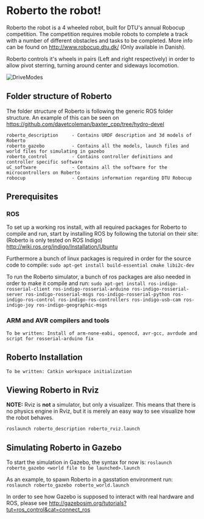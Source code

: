 # Roberto the robot!

Roberto the robot is a 4 wheeled robot, built for DTU's annual Robocup competition. The competition requires mobile robots to complete a track with a number of different obstacles and tasks to be completed. More info can be found on http://www.robocup.dtu.dk/ (Only available in Danish).

Roberto controls it's wheels in pairs (Left and right respectively) in order to allow pivot sterring, turning around center and sideways locomotion.

![DriveModes](http://i.imgur.com/0CxI1aK.png)

## Folder structure of Roberto

The folder structure of Roberto is following the generic ROS folder structure. An example of this can be seen on https://github.com/davetcoleman/baxter_cpp/tree/hydro-devel
```
roberto_description		- Contains URDF description and 3d models of Roberto
roberto_gazebo			- Contains all the models, launch files and world files for simulating in gazebo
roberto_control			- Contains controller definitions and controller specific software
uC_software				- Contains all the software for the microcontrollers on Roberto
robocup 				- Contains information regarding DTU Robocup
```

## Prerequisites

### ROS

To set up a working ros install, with all required packages for Roberto to compile and run, start by installing ROS by following the tutorial on their site: (Roberto is only tested on ROS Indigo)
http://wiki.ros.org/indigo/Installation/Ubuntu

Furthermore a bunch of linux packages is required in order for the source code to compile:
```sudo apt-get install build-essential cmake libi2c-dev```

To run the Roberto simulator, a bunch of ros packages are also needed in order to make it compile and run:
```sudo apt-get install ros-indigo-rosserial-client ros-indigo-rosserial-arduino ros-indigo-rosserial-server ros-indigo-rosserial-msgs ros-indigo-rosserial-python ros-indigo-ros-control ros-indigo-ros-controllers ros-indigo-usb-cam ros-indigo-joy ros-indigo-geographic-msgs```

### ARM and AVR compilers and tools

`To be written: Install of arm-none-eabi, openocd, avr-gcc, avrdude and script for rosserial-arduino fix`

## Roberto Installation

`To be written: Catkin workspace initialization`

## Viewing Roberto in Rviz

**NOTE:** Rviz is **not** a simulator, but only a visualizer. This means that there is no physics engine in Rviz, but it is merely an easy way to see visualize how the robot behaves.

`roslaunch roberto_description roberto_rviz.launch`

## Simulating Roberto in Gazebo

To start the simulation in Gazebo, the syntax for now is:
`roslaunch roberto_gazebo <world file to be launched>.launch`

As an example, to spawn Roberto in a gasstation environment run:
`roslaunch roberto_gazebo roberto_world.launch`

In order to see how Gazebo is supposed to interact with real hardware and ROS, please see http://gazebosim.org/tutorials?tut=ros_control&cat=connect_ros

